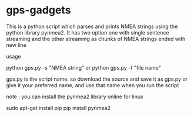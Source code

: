 gps-gadgets
===========
This is a python script which parses and prints NMEA strings using the python library pynmea2.
It has two option one with single sentence streaming and the other streaming as chunks of NMEA strings ended with new line

usage

python gps.py -s "NMEA string" or
python gps.py -f "file name"

gps.py is the script name. so download the source and save it as gps.py or give it your preferred name, and use that name when you run the script

note : you can install the pynmea2 library online for linux

sudo apt-get install pip
pip install pynmea2
